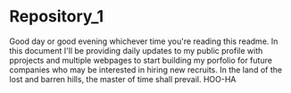 # Repository_1
Good day or good evening whichever time you're reading this readme.
In this document I'll be providing daily updates to my public profile with pprojects and multiple webpages to start building my porfolio for future companies who may be interested in hiring new recruits.
In the land of the lost and barren hills, the master of time shall prevail.
HOO-HA
